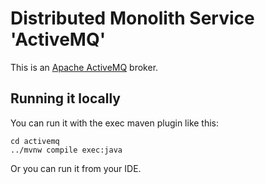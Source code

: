 # Distributed Monolith Service 'ActiveMQ'

This is an [Apache ActiveMQ](https://activemq.apache.org/) broker.

## Running it locally

You can run it with the exec maven plugin like this:
```
cd activemq
../mvnw compile exec:java
```
Or you can run it from your IDE.
